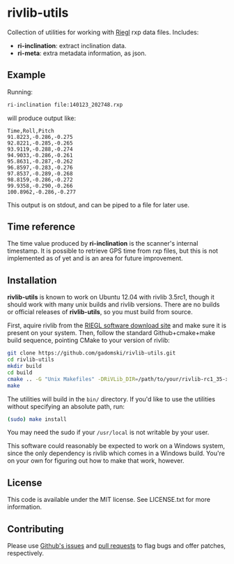 # rivlib-utils

Collection of utilities for working with [Riegl](http://www.riegl.com/) rxp data files.
Includes:

- **ri-inclination**: extract inclination data.
- **ri-meta**: extra metadata information, as json.

## Example

Running:

```bash
ri-inclination file:140123_202748.rxp
```

will produce output like:

```csv
Time,Roll,Pitch
91.8223,-0.286,-0.275
92.8221,-0.285,-0.265
93.9119,-0.288,-0.274
94.9033,-0.286,-0.261
95.8631,-0.287,-0.262
96.8597,-0.283,-0.276
97.8537,-0.289,-0.268
98.8159,-0.286,-0.272
99.9358,-0.290,-0.266
100.8962,-0.286,-0.277
```

This output is on stdout, and can be piped to a file for later use.

## Time reference

The time value produced by **ri-inclination** is the scanner's internal timestamp.
It is possible to retrieve GPS time from rxp files, but this is not implemented as of yet and is an area for future improvement.

## Installation

**rivlib-utils** is known to work on Ubuntu 12.04 with rivlib 3.5rc1, though it should work with many unix builds and rivlib versions.
There are no builds or official releases of **rivlib-utils**, so you must build from source.

First, aquire rivlib from the [RIEGL software download site](http://www.riegl.com/members-area/software-downloads/libraries/) and make sure it is present on your system.
Then, follow the standard Github+cmake+make build sequence, pointing CMake to your version of rivlib:

```bash
git clone https://github.com/gadomski/rivlib-utils.git
cd rivlib-utils
mkdir build
cd build
cmake .. -G "Unix Makefiles" -DRiVLib_DIR=/path/to/your/rivlib-rc1_35-x86_64-linux-gcc43
make
```

The utilities will build in the `bin/` directory.
If you'd like to use the utilities without specifying an absolute path, run:

```bash
(sudo) make install
```

You may need the sudo if your `/usr/local` is not writable by your user.

This software could reasonably be expected to work on a Windows system, since the only dependency is rivlib which comes in a Windows build.
You're on your own for figuring out how to make that work, however.

## License

This code is available under the MIT license.
See LICENSE.txt for more information.

## Contributing

Please use [Github's issues](https://github.com/gadomski/rivlib-utils/issues) and [pull requests](https://github.com/gadomski/rivlib-utils/pulls) to flag bugs and offer patches, respectively.
